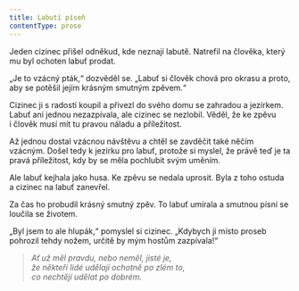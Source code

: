 ```yaml
---
title: Labutí píseň
contentType: prose
---
```


<section>

Jeden cizinec přišel odněkud, kde neznají labutě. Natrefil na člověka, který mu byl ochoten labuť prodat.

„Je to vzácný pták,“ dozvěděl se. „Labuť si člověk chová pro okrasu a proto, aby se potěšil jejím krásným smutným zpěvem.“

Cizinec ji s radostí koupil a přivezl do svého domu se zahradou a jezírkem. Labuť ani jednou nezazpívala, ale cizinec se nezlobil. Věděl, že ke zpěvu i člověk musí mít tu pravou náladu a příležitost.

Až jednou dostal vzácnou návštěvu a chtěl se zavděčit také něčím vzácným. Došel tedy k jezírku pro labuť, protože si myslel, že právě teď je ta pravá příležitost, kdy by se měla pochlubit svým uměním.

Ale labuť kejhala jako husa. Ke zpěvu se nedala uprosit. Byla z toho ostuda a cizinec na labuť zanevřel.

Za čas ho probudil krásný smutný zpěv. To labuť umírala a smut­nou písní se loučila se životem.

„Byl jsem to ale hlupák,“ pomyslel si cizinec. „Kdybych ji místo proseb pohrozil tehdy nožem, určitě by mým hostům zazpívala!“

</section>

<section>

> _Ať už měl pravdu, nebo neměl, jisté je,  
> že někteří lidé udělají ochotně po zlém to,  
> co nechtějí udělat po dobrém._

</section>
